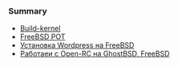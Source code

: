 ### Summary
* [Build-kernel](posts/build-kernel.md)
* [FreeBSD POT](posts/fbsd_pot.md)
* [Установка Wordpress на FreeBSD](posts/fbsd_wordpress.md)
* [Работаеи с Open-RC на GhostBSD, FreeBSD](posts/open_rc.md)
